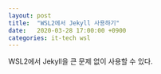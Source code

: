 ```yaml
---
layout: post
title:  "WSL2에서 Jekyll 사용하기"
date:   2020-03-28 17:00:00 +0900
categories: it-tech wsl
---
```

WSL2에서 Jekyll을 큰 문제 없이 사용할 수 있다.
